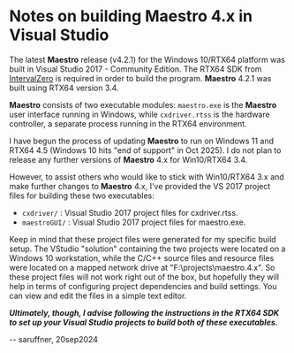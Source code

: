 # Notes on building Maestro 4.x in Visual Studio

The latest **Maestro** release (v4.2.1) for the Windows 10/RTX64 platform was built in Visual Studio 2017 - Community
Edition. The RTX64 SDK from [IntervalZero](https://www.intervalzero.com/) is required in order to build the program. 
**Maestro** 4.2.1 was built using RTX64 version 3.4.

**Maestro** consists of two executable modules: `maestro.exe` is the **Maestro** user interface running in Windows, 
while `cxdriver.rtss` is the hardware controller, a separate process running in the RTX64 environment.

I have begun the process of updating **Maestro** to run on Windows 11 and RTX64 4.5 (Windows 10 hits "end of support"
in Oct 2025). I do not plan to release any further versions of **Maestro** 4.x for Win10/RTX64 3.4. 

However, to assist others who would like to stick with Win10/RTX64 3.x and make further changes to **Maestro** 4.x, I've
provided the VS 2017 project files for building these two executables:
- `cxdriver/` : Visual Studio 2017 project files for cxdriver.rtss.
- `maestroGUI/` : Visual Studio 2017 project files for maestro.exe.

Keep in mind that these project files were generated for my specific build setup. The VStudio "solution" containing
the two projects were located on a Windows 10 workstation, while the C/C++ source files and resource files were
located on a mapped network drive at "F:\projects\maestro.4.x". So these project files will not work right out of
the box, but hopefully they will help in terms of configuring project dependencies and build settings. You can view and
edit the files in a simple text editor.

**_Ultimately, though, I advise following the instructions in the RTX64 SDK to set up your Visual Studio projects to 
build both of these executables._**

-- saruffner, 20sep2024